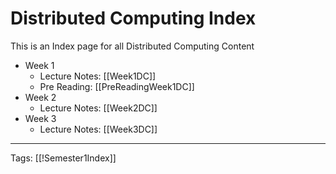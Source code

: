 # Distributed Computing Index

This is an Index page for all Distributed Computing Content

- Week 1
	- Lecture Notes: [[Week1DC]]
	- Pre Reading: [[PreReadingWeek1DC]]
- Week 2
	- Lecture Notes: [[Week2DC]]
- Week 3
	- Lecture Notes: [[Week3DC]]

---
Tags: [[!Semester1Index]]